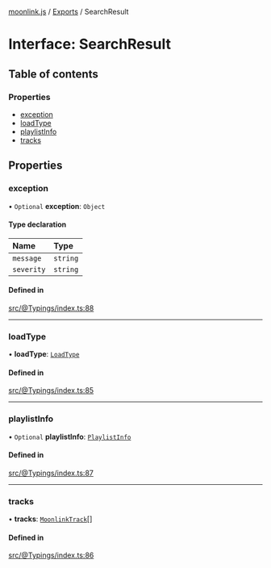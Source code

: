 [moonlink.js](../README.md) / [Exports](../modules.md) / SearchResult

# Interface: SearchResult

## Table of contents

### Properties

- [exception](SearchResult.md#exception)
- [loadType](SearchResult.md#loadtype)
- [playlistInfo](SearchResult.md#playlistinfo)
- [tracks](SearchResult.md#tracks)

## Properties

### exception

• `Optional` **exception**: `Object`

#### Type declaration

| Name | Type |
| :------ | :------ |
| `message` | `string` |
| `severity` | `string` |

#### Defined in

[src/@Typings/index.ts:88](https://github.com/Ecliptia/moonlink.js/blob/ab259c6/src/@Typings/index.ts#L88)

___

### loadType

• **loadType**: [`LoadType`](../modules.md#loadtype)

#### Defined in

[src/@Typings/index.ts:85](https://github.com/Ecliptia/moonlink.js/blob/ab259c6/src/@Typings/index.ts#L85)

___

### playlistInfo

• `Optional` **playlistInfo**: [`PlaylistInfo`](PlaylistInfo.md)

#### Defined in

[src/@Typings/index.ts:87](https://github.com/Ecliptia/moonlink.js/blob/ab259c6/src/@Typings/index.ts#L87)

___

### tracks

• **tracks**: [`MoonlinkTrack`](../classes/MoonlinkTrack.md)[]

#### Defined in

[src/@Typings/index.ts:86](https://github.com/Ecliptia/moonlink.js/blob/ab259c6/src/@Typings/index.ts#L86)
